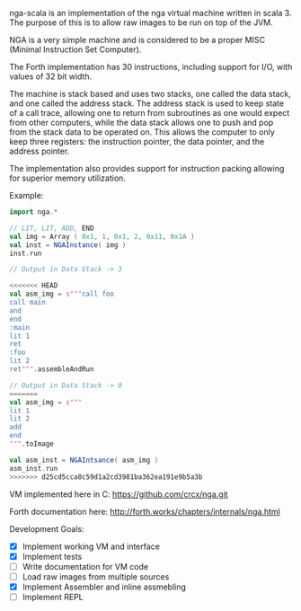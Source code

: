 nga-scala is an implementation of the nga virtual machine written in scala 3.
The purpose of this is to allow raw images to be run on top of the JVM. 

NGA is a very simple machine and is considered to be a proper MISC (Minimal Instruction Set Computer).

The Forth implementation has 30 instructions, including support for I/O, with values of 32 bit width. 

The machine is stack based and uses two stacks, one called the data stack, and one called the address stack.
The address stack is used to keep state of a call trace, allowing one to return from subroutines as one would expect from other computers, while the data stack allows one to push and pop from the stack data to be operated on. This allows the computer to only keep three registers: the instruction pointer, the data pointer, and the address pointer. 

The implementation also provides support for instruction packing allowing for superior memory utilization. 

Example: 

```scala
import nga.*

// LIT, LIT, ADD, END
val img = Array ( 0x1, 1, 0x1, 2, 0x11, 0x1A )
val inst = NGAInstance( img )
inst.run

// Output in Data Stack -> 3

<<<<<<< HEAD
val asm_img = s"""call foo
call main
and
end
:main
lit 1
ret
:foo
lit 2
ret""".assembleAndRun

// Output in Data Stack -> 0 
=======
val asm_img = s"""
lit 1 
lit 2
add
end
""".toImage

val asm_inst = NGAIntsance( asm_img )
asm_inst.run 
>>>>>>> d25cd5cca8c59d1a2cd3981ba362ea191e9b5a3b
```

VM implemented here in C:
https://github.com/crcx/nga.git

Forth documentation here: 
http://forth.works/chapters/internals/nga.html


Development Goals:

- [x] Implement working VM and interface
- [x] Implement tests
- [ ] Write documentation for VM code
- [ ] Load raw images from multiple sources
- [x] Implement Assembler and inline assmebling
- [ ] Implement REPL 
